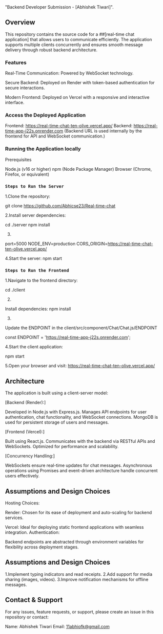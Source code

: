 "Backend Developer Submission - [Abhishek Tiwari]".

## Overview

This repository contains the source code for a ##[real-time chat application] that allows users to communicate efficiently. The application supports multiple clients concurrently and ensures smooth message delivery through robust backend architecture.

### Features

Real-Time Communication: Powered by WebSocket technology.

Secure Backend: Deployed on Render with token-based authentication for secure interactions.

Modern Frontend: Deployed on Vercel with a responsive and interactive interface.

### Access the Deployed Application

Frontend: https://real-time-chat-ten-olive.vercel.app/
Backend: https://real-time-app-j22s.onrender.com
(Backend URL is used internally by the frontend for API and WebSocket communication.)

### Running the Application locally

Prerequisites

Node.js (v16 or higher)
npm (Node Package Manager)
Browser (Chrome, Firefox, or equivalent)

### `Steps to Run the Server`

1.Clone the repository:

git clone https://github.com/Abhicse23/Real-time-chat

2.Install server dependencies:

cd ./server
npm install

3.
port=5000
NODE_ENV=production
CORS_ORIGIN=https://real-time-chat-ten-olive.vercel.app/

4.Start the server:
npm start

### `Steps to Run the Frontend`

1.Navigate to the frontend directory:

cd ./client

2.
Install dependencies:
npm install

3.
Update the ENDPOINT in the client/src/component/Chat/Chat.js/ENDPOINT

const ENDPOINT = 'https://real-time-app-j22s.onrender.com';


4.Start the client application:

npm start


5.Open your browser and visit:
https://real-time-chat-ten-olive.vercel.app/


## Architecture

The application is built using a client-server model:

[Backend (Render):]

Developed in Node.js with Express.js.
Manages API endpoints for user authentication, chat functionality, and WebSocket connections.
MongoDB is used for persistent storage of users and messages.

[Frontend (Vercel):]

Built using React.js.
Communicates with the backend via RESTful APIs and WebSockets.
Optimized for performance and scalability.

[Concurrency Handling:]

WebSockets ensure real-time updates for chat messages.
Asynchronous operations using Promises and event-driven architecture handle concurrent users effectively.


## Assumptions and Design Choices

Hosting Choices:

Render: Chosen for its ease of deployment and auto-scaling for backend services.

Vercel: Ideal for deploying static frontend applications with seamless integration.
Authentication:

Backend endpoints are abstracted through environment variables for flexibility across deployment stages.


## Assumptions and Design Choices

1.Implement typing indicators and read receipts.
2.Add support for media sharing (images, videos).
3.Improve notification mechanisms for offline messages.


## Contact & Support

For any issues, feature requests, or support, please create an issue in this repository or contact:

Name: Abhishek Tiwari
Email: 11abhiofk@gmail.com


















